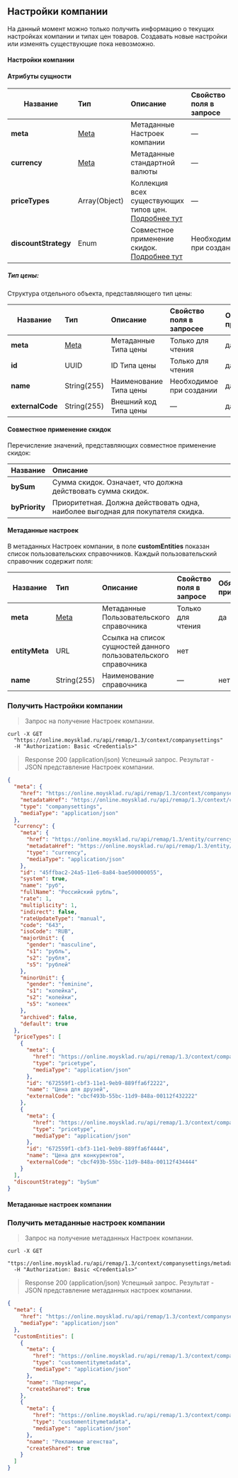 ## Настройки компании
На данный момент можно только получить информацию о текущих настройках компании и типах цен товаров. Создавать новые настройки или изменять существующие пока невозможно.
#### Настройки компании 
#### Атрибуты сущности
| Название  | Тип | Описание                    | Свойство поля в запросе | Обязательное при ответе|
| --------- |:----|:----------------------------|:----------------|:------------------------|
|**meta**                |[Meta](../#mojsklad-json-api-obschie-swedeniq-metadannye)|Метаданные Настроек компании|&mdash;|да
|**currency**            |[Meta](../#mojsklad-json-api-obschie-swedeniq-metadannye)|Метаданные стандартной валюты|&mdash;|да
|**priceTypes**          |Array(Object)|Коллекция всех существующих типов цен. [Подробнее тут](../dictionaries/#suschnosti-nastrojki-kompanii-izmenit-proekt-tip-ceny)|&mdash;|да
|**discountStrategy**    |Enum|Cовместное применение скидок. [Подробнее тут](../dictionaries/#suschnosti-nastrojki-kompanii-izmenit-proekt-sowmestnoe-primenenie-skidok)|Необходимое при создании|да

##### Тип цены:
Структура отдельного объекта, представляющего тип цены:

| Название  | Тип | Описание                    | Свойство поля в запросее | Обязательное при ответе|
| --------- |:----|:----------------------------|:----------------|:------------------------|
|**meta**             |[Meta](../#mojsklad-json-api-obschie-swedeniq-metadannye)|Метаданные Типа цены|Только для чтения|да
|**id**               |UUID|ID Типа цены|Только для чтения|да
|**name**             |String(255)|Наименование Типа цены|Необходимое при создании|да
|**externalCode**     |String(255)|Внешний код Типа цены|&mdash;|да


#### Совместное применение скидок
Перечисление значений, представляющих совместное применение скидок:

| Название | Описание|
| ------------------------------ |:---------------------------|
| **bySum**               | Сумма скидок. Означает, что должна действовать сумма скидок.                     |
| **byPriority**          | Приоритетная. Должна действовать одна, наиболее выгодная для покупателя скидка.  |

#### Метаданные настроек
В метаданных Настроек компании, в поле **customEntities** показан список пользовательских справочников.
Каждый пользовательский справочник содержит поля:

| Название  | Тип | Описание                    | Свойство поля в запросе | Обязательное при ответе|
| --------- |:----|:----------------------------|:----------------|:------------------------|
|**meta**                |[Meta](../#mojsklad-json-api-obschie-swedeniq-metadannye)|Метаданные Пользовательского справочника|Только для чтения|да
|**entityMeta**               |URL|Ссылка на список сущностей данного пользовательского справочника|нет
|**name**               |String(255)|Наименование справочника|&mdash;|нет

### Получить Настройки компании 
> Запрос на получение Настроек компании.

```shell
curl -X GET
  "https://online.moysklad.ru/api/remap/1.3/context/companysettings"
  -H "Authorization: Basic <Credentials>"
```

> Response 200 (application/json)
Успешный запрос. Результат - JSON представление Настроек компании.

```json
{
  "meta": {
    "href": "https://online.moysklad.ru/api/remap/1.3/context/companysettings",
    "metadataHref": "https://online.moysklad.ru/api/remap/1.3/context/companysettings/metadata",
    "type": "companysettings",
    "mediaType": "application/json"
  },
  "currency": {
    "meta": {
      "href": "https://online.moysklad.ru/api/remap/1.3/entity/currency/45ffbac2-24a5-11e6-8a84-bae500000055",
      "metadataHref": "https://online.moysklad.ru/api/remap/1.3/entity/currency/metadata",
      "type": "currency",
      "mediaType": "application/json"
    },
    "id": "45ffbac2-24a5-11e6-8a84-bae500000055",
    "system": true,
    "name": "руб",
    "fullName": "Российский рубль",
    "rate": 1,
    "multiplicity": 1,
    "indirect": false,
    "rateUpdateType": "manual",
    "code": "643",
    "isoCode": "RUB",
    "majorUnit": {
      "gender": "masculine",
      "s1": "рубль",
      "s2": "рубля",
      "s5": "рублей"
    },
    "minorUnit": {
      "gender": "feminine",
      "s1": "копейка",
      "s2": "копейки",
      "s5": "копеек"
    },
    "archived": false,
    "default": true
  },
  "priceTypes": [
    {
      "meta": {
        "href": "https://online.moysklad.ru/api/remap/1.3/context/companysettings/pricetype/672559f1-cbf3-11e1-9eb9-889ffa6f2222",
        "type": "pricetype",
        "mediaType": "application/json"
      },
      "id": "672559f1-cbf3-11e1-9eb9-889ffa6f2222",
      "name": "Цена для друзей",
      "externalCode": "cbcf493b-55bc-11d9-848a-00112f432222"
    },
    {
      "meta": {
        "href": "https://online.moysklad.ru/api/remap/1.3/context/companysettings/pricetype/672559f1-cbf3-11e1-9eb9-889ffa6f4444",
        "type": "pricetype",
        "mediaType": "application/json"
      },
      "id": "672559f1-cbf3-11e1-9eb9-889ffa6f4444",
      "name": "Цена для конкурентов",
      "externalCode": "cbcf493b-55bc-11d9-848a-00112f434444"
    }
  ],
  "discountStrategy": "bySum"
}
```

#### Метаданные настроек компании 
### Получить метаданные настроек компании 
> Запрос на получение метаданных Настроек компании.

```shell
curl -X GET
  "ttps://online.moysklad.ru/api/remap/1.3/context/companysettings/metadata"
  -H "Authorization: Basic <Credentials>"
```

> Response 200 (application/json)
Успешный запрос. Результат - JSON представление метаданных настроек компании.

```json
{
  "meta": {
    "href": "https://online.moysklad.ru/api/remap/1.3/context/companysettings",
    "mediaType": "application/json"
  },
  "customEntities": [
    {
      "meta": {
        "href": "https://online.moysklad.ru/api/remap/1.3/context/companysettings/metadata/customEntities/eaacabaf-2655-11e6-8a84-bae500000045",
        "type": "customentitymetadata",
        "mediaType": "application/json"
      },
      "name": "Партнеры",
      "createShared": true
    },
    {
      "meta": {
        "href": "https://online.moysklad.ru/api/remap/1.3/context/companysettings/metadata/customEntities/f3aff189-2655-11e6-8a84-bae500000046",
        "type": "customentitymetadata",
        "mediaType": "application/json"
      },
      "name": "Рекламные агенства",
      "createShared": true
    }
  ]
}
```
